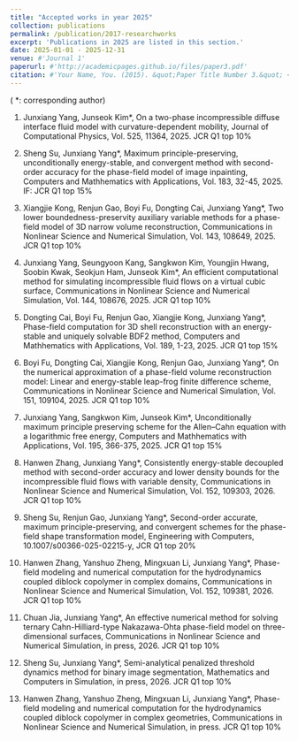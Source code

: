 ```yaml
---
title: "Accepted works in year 2025"
collection: publications
permalink: /publication/2017-researchworks
excerpt: 'Publications in 2025 are listed in this section.'
date: 2025-01-01 - 2025-12-31
venue: #'Journal 1'
paperurl: #'http://academicpages.github.io/files/paper3.pdf'
citation: #'Your Name, You. (2015). &quot;Paper Title Number 3.&quot; <i>Journal 1</i>. 1(3).'
---
```

( *: corresponding author)

1. Junxiang Yang, Junseok Kim*, On a two-phase incompressible diffuse interface fluid model with 
curvature-dependent mobility, Journal of Computational Physics, Vol. 525, 11364, 2025. JCR Q1 top 10%

2. Sheng Su, Junxiang Yang*, Maximum principle-preserving, unconditionally energy-stable, and convergent method with second-order accuracy for the phase-field model of image inpainting, Computers and Mathhematics with Applications, Vol. 183, 32-45, 2025. IF: JCR Q1 top 15%

3. Xiangjie Kong, Renjun Gao, Boyi Fu, Dongting Cai, Junxiang Yang*, Two lower boundedness-preservity auxiliary variable methods for a phase-field model of 3D narrow volume reconstruction, Communications in Nonlinear Science and Numerical Simulation, Vol. 143, 108649, 2025. JCR Q1 top 10%

4. Junxiang Yang, Seungyoon Kang, Sangkwon Kim, Youngjin Hwang, Soobin Kwak, Seokjun Ham, Junseok Kim*, An efficient computational method for simulating incompressible fluid flows on a virtual cubic surface, Communications in Nonlinear Science and Numerical Simulation, Vol. 144, 108676, 2025. JCR Q1 top 10%

5. Dongting Cai, Boyi Fu, Renjun Gao, Xiangjie Kong, Junxiang Yang*, Phase-field computation for 3D shell reconstruction with an energy-stable and uniquely solvable BDF2 method, Computers and Mathhematics with Applications, Vol. 189, 1-23, 2025. JCR Q1 top 15%

6. Boyi Fu, Dongting Cai, Xiangjie Kong, Renjun Gao, Junxiang Yang*, On the numerical approximation of a phase-field volume reconstruction model: Linear and energy-stable leap-frog finite difference scheme, Communications in Nonlinear Science and Numerical Simulation, Vol. 151, 109104, 2025. JCR Q1 top 10%

7. Junxiang Yang, Sangkwon Kim, Junseok Kim*, Unconditionally maximum principle preserving scheme for the Allen–Cahn equation with a logarithmic free energy, Computers and Mathhematics with Applications, Vol. 195, 366-375, 2025. JCR Q1 top 15%

8. Hanwen Zhang, Junxiang Yang*, Consistently energy-stable decoupled method with second-order accuracy and lower density bounds for the incompressible fluid flows with variable density, Communications in Nonlinear Science and Numerical Simulation, Vol. 152, 109303, 2026. JCR Q1 top 10%

9. Sheng Su, Renjun Gao, Junxiang Yang*, Second-order accurate, maximum principle-preserving, and convergent schemes for the phase-field shape transformation model, Engineering with Computers, 10.1007/s00366-025-02215-y, JCR Q1 top 20%

10. Hanwen Zhang, Yanshuo Zheng, Mingxuan Li, Junxiang Yang*, Phase-field modeling and numerical computation for the hydrodynamics coupled diblock copolymer in complex domains, Communications in Nonlinear Science and Numerical Simulation, Vol. 152, 109381, 2026. JCR Q1 top 10%

11. Chuan Jia, Junxiang Yang*, An effective numerical method for solving ternary Cahn-Hilliard-type Nakazawa-Ohta phase-field model on three-dimensional surfaces,
Communications in Nonlinear Science and Numerical Simulation, in press, 2026. JCR Q1 top 10%

12. Sheng Su, Junxiang Yang*, Semi-analytical penalized threshold dynamics method for binary image segmentation, Mathematics and Computers in Simulation, in press, 2026. JCR Q1 top 10%
    

13. Hanwen Zhang, Yanshuo Zheng, Mingxuan Li, Junxiang Yang*, Phase-field modeling and numerical computation for the hydrodynamics coupled diblock copolymer in complex geometries, Communications in Nonlinear Science and Numerical Simulation, in press. JCR Q1 top 10%



